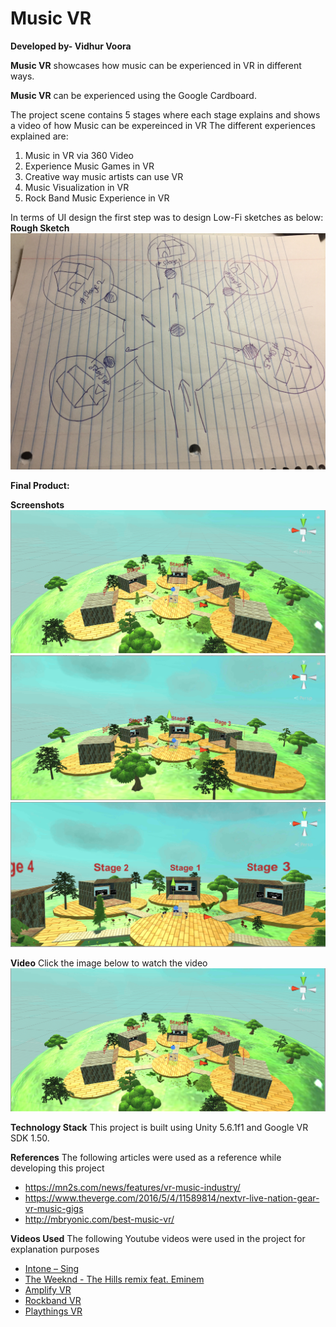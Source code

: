 # Music VR
**Developed by- Vidhur Voora**

**Music VR** showcases how music can be experienced in VR in different ways.

**Music VR** can be experienced using the Google Cardboard. 

The project scene contains 5 stages where each stage explains and shows a video of how Music can be expereinced in VR 
The different experiences explained are:
1) Music in VR via 360 Video
2) Experience Music Games in VR
3) Creative way music artists can use VR 
4) Music Visualization in VR
5) Rock Band Music Experience in VR

In terms of UI design the first step was to design Low-Fi sketches as below:
**Rough Sketch**
<img src='https://github.com/nirvanalab/MusicVR/blob/master/Assets/Documents/MusicVRSketch.jpg' title='Sketch' width='' alt='Sketch' />

**Final Product:**

**Screenshots**
<img src='https://github.com/nirvanalab/MusicVR/blob/master/Assets/Documents/MusicVR1.png' title='Screenshot 1' width='' alt='Screenshot 1' />
<img src='https://github.com/nirvanalab/MusicVR/blob/master/Assets/Documents/MusicVR2.png' title='Screenshot 2' width='' alt='Screenshot 2' />
<img src='https://github.com/nirvanalab/MusicVR/blob/master/Assets/Documents/MusicVR3.png' title='Screenshot 3' width='' alt='Screenshot 3' />
  
**Video**
Click the image below to watch the video
[![Music VR](https://github.com/nirvanalab/MusicVR/blob/master/Assets/Documents/MusicVR1.png)](https://youtu.be/1A8ljyCIc1Y "Music VR")

**Technology Stack**
This project is built using Unity 5.6.1f1 and Google VR SDK 1.50.

**References**
The following articles were used as a reference while developing this project
- https://mn2s.com/news/features/vr-music-industry/
- https://www.theverge.com/2016/5/4/11589814/nextvr-live-nation-gear-vr-music-gigs
- http://mbryonic.com/best-music-vr/

**Videos Used**
The following Youtube videos were used in the project for explanation purposes
- [Intone – Sing](https://www.youtube.com/watch?v=xeatsFrfipA)
- [The Weeknd - The Hills remix feat. Eminem](https://www.youtube.com/watch?v=2fhjdtQDcOo)
- [Amplify VR](https://www.youtube.com/watch?v=hjJzcMFJSZs)
- [Rockband VR](https://www.youtube.com/watch?v=4QWEfb2DnT4)
- [Playthings VR](https://www.youtube.com/watch?v=P34eamqaUyc&t=13s)
